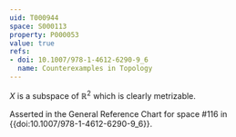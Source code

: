 ```yaml
---
uid: T000944
space: S000113
property: P000053
value: true
refs:
- doi: 10.1007/978-1-4612-6290-9_6
  name: Counterexamples in Topology
---
```


$X$ is a subspace of $\mathbb{R}^2$ which is clearly metrizable.

Asserted in the General Reference Chart for space #116 in
{{doi:10.1007/978-1-4612-6290-9_6}}.
